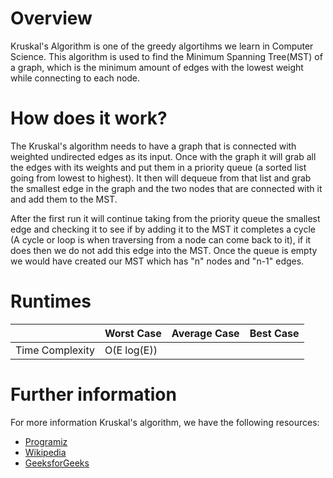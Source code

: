 # Overview

Kruskal's Algorithm is one of the greedy algortihms we learn in Computer Science. This algorithm is used to find the Minimum Spanning Tree(MST) of a graph, which is the minimum amount of edges with the lowest weight while connecting to each node.

# How does it work?

The Kruskal's algorithm needs to have a graph that is connected with weighted undirected edges as its input. Once with the graph it will grab all the edges with its weights and put them in a priority queue (a sorted list going from lowest to highest). It then will dequeue from that list and grab the smallest edge in the graph and the two nodes that are connected with it and add them to the MST.

After the first run it will continue taking from the priority queue the smallest edge and checking it to see if by adding it to the MST it completes a cycle (A cycle or loop is when traversing from a node can come back to it), if it does then we do not add this edge into the MST. Once the queue is empty we would have created our MST which has "n" nodes and "n-1" edges.

# Runtimes

|                 |   Worst Case   | Average Case | Best Case |
|-----------------|----------------|--------------|-----------|
| Time Complexity | O(E log(E))    |              |           |

# Further information

For more information Kruskal's algorithm, we have the following resources:
- [Programiz](https://www.programiz.com/dsa/kruskal-algorithm)
- [Wikipedia](https://en.wikipedia.org/wiki/Kruskal%27s_algorithm)
- [GeeksforGeeks](https://www.geeksforgeeks.org/kruskals-minimum-spanning-tree-algorithm-greedy-algo-2/?ref=lbp)